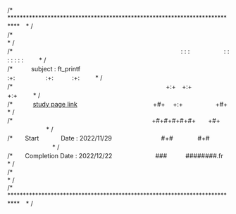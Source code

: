 /* ***************************************************************************　* /  
/*　　　　　　　　　　　　　　　　　　　　　　　　　　　　　　　　　　　　　　　　                  　* /  
/*　　　　　　　　　　　　　　　　　　　　　　　　　　　 : : :  　　 　　　: : : : : : :  　　    * /  
/*　　　subject : ft_printf　　　　　　　　　 　　　　　:+:　　　　　:+:　　　:+: 　        　* /  
/* 　　　　　　　　　　　　　　　　　　　　　　　 　 +:+　+:+　　　　　　  　    +:+  　　           * /  
/*　　　 [study page link] 　　　　　　　　　　　　+#+　 +:+　　　　　     +#+　    　　            　 * /  
/* 　　　　　　　　　　　　　　　　　　　　　　 +#+#+#+#+#+　　+#+           　      　　　　　* /  
/*　　Start 　　　  Date : 2022/11/29　　　　　　　　#+#　　　　#+#          　　 　　　　　* /  
/*　　Completion Date : 2022/12/22　　　　　　　###　　　########.fr　 　　　* /  
/*　　　　　　　　　　　　　　　　　　　　　　　　　　　　　　　　　　　　　　　　 　* /  
/* ***************************************************************************　* /


[study page link ]: https://flower-donut-4f5.notion.site/ft_printf-fa857b6014104e31a732d03e0b7c54e0

